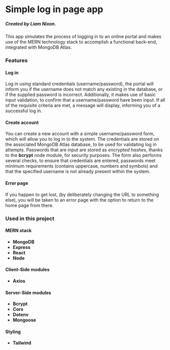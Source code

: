 # Simple log in page app
##### Created by Liam Nixon.
This app simulates the process of logging in to an online portal and makes use of the MERN technology stack to accomplish a functional back-end, integrated with MongoDB Atlas.

### Features
#### Log in
Log in using standard credentials (username/password), the portal will inform you if the username does not match any existing in the database, or if the supplied password is incorrect. Additionally, it makes use of basic input validation, to confirm that a username/password have been input. If all of the requisite criteria are met, a message will display, informing you of a successful log in.

#### Create account
You can create a new account with a simple username/password form, which will allow you to log in to the system. The credentials are stored on the associated MongoDB Atlas database, to be used for validating log in attempts. Passwords that are input are stored as *encrypted hashes*, thanks to the **bcrypt** node module, for security purposes. The form also performs several checks, to ensure that credentials are entered, passwords meet minimum requirements (contains uppercase, numbers and symbols) and that the specified username is not already present within the system.

#### Error page
If you happen to get lost, (by deliberately changing the URL to something else), you will be taken to an error page with the option to return to the home page from there.

### Used in this project
#### MERN stack
- **MongoDB**
- **Express**
- **React**
- **Node**

#### Client-Side modules
- **Axios**
 
#### Server-Side modules
- **Bcrypt**
- **Cors**
- **Dotenv**
- **Mongoose**

#### Styling
- **Tailwind**